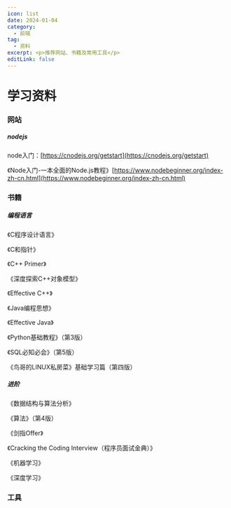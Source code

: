 ```yaml
---
icon: list
date: 2024-01-04
category:
  - 前端
tag:
  - 资料
excerpt: <p>推荐网站、书籍及常用工具</p>
editLink: false
---
```

# 学习资料

### 网站

##### nodejs

node入门：[https://cnodejs.org/getstart](https://cnodejs.org/getstart)

《Node入门-一本全面的Node.js教程》[https://www.nodebeginner.org/index-zh-cn.html](https://www.nodebeginner.org/index-zh-cn.html)

### 书籍

##### 编程语言

《C程序设计语言》

《C和指针》

《C++ Primer》

《深度探索C++对象模型》

《Effective C++》

《Java编程思想》

《Effective Java》

《Python基础教程》（第3版）

《SQL必知必会》（第5版）

《鸟哥的LINUX私房菜》基础学习篇（第四版）

##### 进阶

《数据结构与算法分析》

《算法》（第4版）

《剑指Offer》

《Cracking the Coding Interview（程序员面试金典）》

《机器学习》

《深度学习》

### 工具
